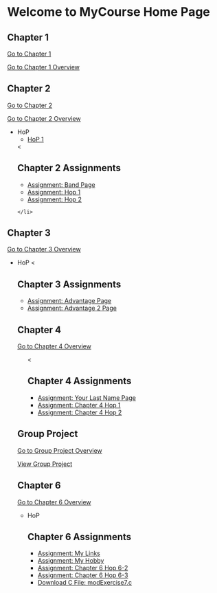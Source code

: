 <!DOCTYPE html>
<html lang="en">
<head>
  <meta charset="UTF-8">
  <title>MyCourse Home Page</title>
</head>
<body>
  <h1>Welcome to MyCourse Home Page</h1>

  <h2>Chapter 1</h2>
  <p><a href="chapter1/index.html">Go to Chapter 1</a></p>
  <p><a href="chapter1">Go to Chapter 1 Overview</a></p>

  <h2>Chapter 2</h2>
  <a href="chapter2/chapter2.html">Go to Chapter 2</a>
  <p><a href="chapter2">Go to Chapter 2 Overview</a></p>
  <ul>
    <li>HoP
      <ul>
        <li><a href="chapter2/hop1.html">HoP 1</a></li>
      </ul>
    </li>
    <<h2>Chapter 2 Assignments</h2>
<ul>
  <li><a href="chapter2/Band.html">Assignment: Band Page</a></li>
  <li><a href="chapter2/hop1.html">Assignment: Hop 1</a></li>
  <li><a href="chapter2/hop2.html">Assignment: Hop 2</a></li>
</ul>

    </li>
  </ul>

  <h2>Chapter 3</h2>
  <p><a href="chapter3">Go to Chapter 3 Overview</a></p>
  <ul>
    <li>HoP
      <<h2>Chapter 3 Assignments</h2>
<ul>
  <li><a href="chapter3/advantage.html">Assignment: Advantage Page</a></li>
  <li><a href="chapter3/advantage2.html">Assignment: Advantage 2 Page</a></li>
</ul>

  <h2>Chapter 4</h2>
  <p><a href="chapter4">Go to Chapter 4 Overview</a></p>
  <ul>
    <<h2>Chapter 4 Assignments</h2>
<ul>
  <li><a href="chapter4/yourlastname.html">Assignment: Your Last Name Page</a></li>
  <li><a href="chapter4/ch4hop1.html">Assignment: Chapter 4 Hop 1</a></li>
  <li><a href="chapter4/ch4hop2.html">Assignment: Chapter 4 Hop 2</a></li>
</ul>
  </ul>

  <h2>Group Project</h2>
  <p><a href="project.html">Go to Group Project Overview</a></p>
  <p><a href="project/index.html">View Group Project</a></p>

  <h2>Chapter 6</h2>
  <p><a href="chapter6.html">Go to Chapter 6 Overview</a></p>
  <ul>
    <li>HoP
      <h2>Chapter 6 Assignments</h2>
<ul>
  <li><a href="chapter6/mylinks.html">Assignment: My Links</a></li>
  <li><a href="chapter6/myhobby.html">Assignment: My Hobby</a></li>
  <li><a href="chapter6/Ch6HOP6-2.html">Assignment: Chapter 6 Hop 6-2</a></li>
  <li><a href="chapter6/Ch6HOP6-3.htm">Assignment: Chapter 6 Hop 6-3</a></li>
  <li><a href="chapter6/modExercise7.c" download>Download C File: modExercise7.c</a></li>
</ul>
      </ul>
    </li>
  </ul>
</body>
</html>
